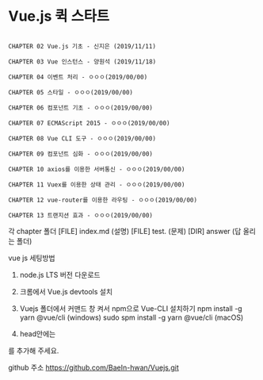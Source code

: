 # Vue.js 퀵 스타트

```

CHAPTER 02 Vue.js 기초 - 신지은 (2019/11/11)

CHAPTER 03 Vue 인스턴스 - 양원석 (2019/11/18)

CHAPTER 04 이벤트 처리 - ㅇㅇㅇ(2019/00/00)

CHAPTER 05 스타일 - ㅇㅇㅇ(2019/00/00)

CHAPTER 06 컴포넌트 기초 - ㅇㅇㅇ(2019/00/00)

CHAPTER 07 ECMAScript 2015 - ㅇㅇㅇ(2019/00/00)

CHAPTER 08 Vue CLI 도구 - ㅇㅇㅇ(2019/00/00)

CHAPTER 09 컴포넌트 심화 - ㅇㅇㅇ(2019/00/00)

CHAPTER 10 axios를 이용한 서버통신 - ㅇㅇㅇ(2019/00/00)

CHAPTER 11 Vuex를 이용한 상태 관리 - ㅇㅇㅇ(2019/00/00)

CHAPTER 12 vue-router를 이용한 라우팅 - ㅇㅇㅇ(2019/00/00)

CHAPTER 13 트랜지션 효과 - ㅇㅇㅇ(2019/00/00)

```

각 chapter 폴더 
[FILE] index.md (설명)
[FILE] test.  (문제)
[DIR] answer (답 올리는 폴더) 


vue js 세팅방법
1. node.js LTS 버전 다운로드
2. 크롬에서 Vue.js devtools 설치
3. Vuejs 폴더에서 커맨드 창 켜서 npm으로 Vue-CLI 설치하기
npm install -g yarn @vue/cli (windows)
sudo spm install -g yarn @vue/cli (macOS)

4. head안에는 
<script src="https://unpkg.com/vue@2.5.16/dist/vue.js"></script>
를 추가해 주세요.


github 주소
https://github.com/BaeIn-hwan/Vuejs.git

